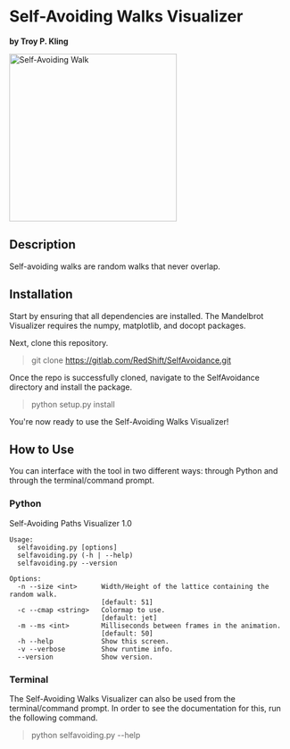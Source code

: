 # Self-Avoiding Walks Visualizer

**by Troy P. Kling**

<img src="http://troykling.com/files/selfavoidance.png" alt="Self-Avoiding Walk" width="300" height="300">

## Description

Self-avoiding walks are random walks that never overlap.

## Installation

Start by ensuring that all dependencies are installed. The Mandelbrot Visualizer requires the numpy, matplotlib, and docopt packages.

Next, clone this repository.

> git clone https://gitlab.com/RedShift/SelfAvoidance.git

Once the repo is successfully cloned, navigate to the SelfAvoidance directory and install the package.

> python setup.py install

You're now ready to use the Self-Avoiding Walks Visualizer!

## How to Use

You can interface with the tool in two different ways: through Python and through the terminal/command prompt.

### Python

Self-Avoiding Paths Visualizer 1.0

    Usage:
      selfavoiding.py [options]
      selfavoiding.py (-h | --help)
      selfavoiding.py --version
    
    Options:
      -n --size <int>      Width/Height of the lattice containing the random walk.
                           [default: 51]
      -c --cmap <string>   Colormap to use.
                           [default: jet]
      -m --ms <int>        Milliseconds between frames in the animation.
                           [default: 50]
      -h --help            Show this screen.
      -v --verbose         Show runtime info.
      --version            Show version.

### Terminal

The Self-Avoiding Walks Visualizer can also be used from the terminal/command prompt. In order to see the documentation for this, run the following command.

> python selfavoiding.py --help